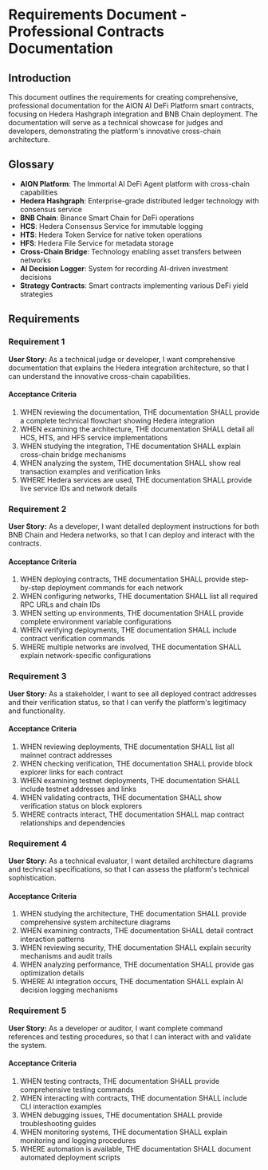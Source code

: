 # Requirements Document - Professional Contracts Documentation

## Introduction

This document outlines the requirements for creating comprehensive, professional documentation for the AION AI DeFi Platform smart contracts, focusing on Hedera Hashgraph integration and BNB Chain deployment. The documentation will serve as a technical showcase for judges and developers, demonstrating the platform's innovative cross-chain architecture.

## Glossary

- **AION Platform**: The Immortal AI DeFi Agent platform with cross-chain capabilities
- **Hedera Hashgraph**: Enterprise-grade distributed ledger technology with consensus service
- **BNB Chain**: Binance Smart Chain for DeFi operations
- **HCS**: Hedera Consensus Service for immutable logging
- **HTS**: Hedera Token Service for native token operations
- **HFS**: Hedera File Service for metadata storage
- **Cross-Chain Bridge**: Technology enabling asset transfers between networks
- **AI Decision Logger**: System for recording AI-driven investment decisions
- **Strategy Contracts**: Smart contracts implementing various DeFi yield strategies

## Requirements

### Requirement 1

**User Story:** As a technical judge or developer, I want comprehensive documentation that explains the Hedera integration architecture, so that I can understand the innovative cross-chain capabilities.

#### Acceptance Criteria

1. WHEN reviewing the documentation, THE documentation SHALL provide a complete technical flowchart showing Hedera integration
2. WHEN examining the architecture, THE documentation SHALL detail all HCS, HTS, and HFS service implementations
3. WHEN studying the integration, THE documentation SHALL explain cross-chain bridge mechanisms
4. WHEN analyzing the system, THE documentation SHALL show real transaction examples and verification links
5. WHERE Hedera services are used, THE documentation SHALL provide live service IDs and network details

### Requirement 2

**User Story:** As a developer, I want detailed deployment instructions for both BNB Chain and Hedera networks, so that I can deploy and interact with the contracts.

#### Acceptance Criteria

1. WHEN deploying contracts, THE documentation SHALL provide step-by-step deployment commands for each network
2. WHEN configuring networks, THE documentation SHALL list all required RPC URLs and chain IDs
3. WHEN setting up environments, THE documentation SHALL provide complete environment variable configurations
4. WHEN verifying deployments, THE documentation SHALL include contract verification commands
5. WHERE multiple networks are involved, THE documentation SHALL explain network-specific configurations

### Requirement 3

**User Story:** As a stakeholder, I want to see all deployed contract addresses and their verification status, so that I can verify the platform's legitimacy and functionality.

#### Acceptance Criteria

1. WHEN reviewing deployments, THE documentation SHALL list all mainnet contract addresses
2. WHEN checking verification, THE documentation SHALL provide block explorer links for each contract
3. WHEN examining testnet deployments, THE documentation SHALL include testnet addresses and links
4. WHEN validating contracts, THE documentation SHALL show verification status on block explorers
5. WHERE contracts interact, THE documentation SHALL map contract relationships and dependencies

### Requirement 4

**User Story:** As a technical evaluator, I want detailed architecture diagrams and technical specifications, so that I can assess the platform's technical sophistication.

#### Acceptance Criteria

1. WHEN studying the architecture, THE documentation SHALL provide comprehensive system architecture diagrams
2. WHEN examining contracts, THE documentation SHALL detail contract interaction patterns
3. WHEN reviewing security, THE documentation SHALL explain security mechanisms and audit trails
4. WHEN analyzing performance, THE documentation SHALL provide gas optimization details
5. WHERE AI integration occurs, THE documentation SHALL explain AI decision logging mechanisms

### Requirement 5

**User Story:** As a developer or auditor, I want complete command references and testing procedures, so that I can interact with and validate the system.

#### Acceptance Criteria

1. WHEN testing contracts, THE documentation SHALL provide comprehensive testing commands
2. WHEN interacting with contracts, THE documentation SHALL include CLI interaction examples
3. WHEN debugging issues, THE documentation SHALL provide troubleshooting guides
4. WHEN monitoring systems, THE documentation SHALL explain monitoring and logging procedures
5. WHERE automation is available, THE documentation SHALL document automated deployment scripts